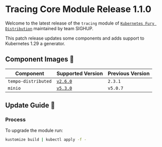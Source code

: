 # Tracing Core Module Release 1.1.0

Welcome to the latest release of the `tracing` module of [`Kubernetes Fury Distribution`](https://github.com/sighupio/fury-distribution)
maintained by team SIGHUP.

This patch release updates some components and adds support to Kubernetes 1.29
a generator.

## Component Images 🚢

| Component           | Supported Version                                                                    | Previous Version |
| ------------------- | ------------------------------------------------------------------------------------ | ---------------- |
| `tempo-distributed` | [`v2.6.0`](https://github.com/grafana/tempo/releases/tag/v2.3.1)                     | `2.3.1`          |
| `minio`             | [`v5.3.0`](https://github.com/minio/minio/releases/tag/RELEASE.2024-04-18T19-09-19Z) | `v5.0.7`         |

## Update Guide 🦮

### Process

To upgrade the module run:

```bash
kustomize build | kubectl apply -f -
```
